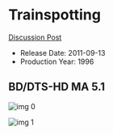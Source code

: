 # Trainspotting

[Discussion Post](https://www.avsforum.com/threads/bass-eq-for-filtered-movies.2995212/post-59166350)

* Release Date: 2011-09-13
* Production Year: 1996

## BD/DTS-HD MA 5.1

![img 0](https://i.imgur.com/k3URk1k.jpg)

![img 1](https://i.imgur.com/qg0pNGX.png)

